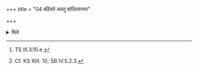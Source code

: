 +++
title = "04 बहिस्ते अस्तु बालित्यन्तरा"

+++

<details><summary>थिते</summary>

4. With bahiste astu bāl[^1] having taken out the foetus from between the thighs (of the mother-animal),[^2] having impaled it upon a pike, having kept it on the Śāmitra-fire, he roasts the embryo.  


[^1]: TS III.3.10.e.  

[^2]: Cf. KS XIII. 10; ŚB IV.5.2.3.
</details>
